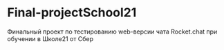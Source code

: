 # Final-projectSchool21
Финальный проект по тестированию web-версии чата Rocket.chat при обучении в Школе21 от Сбер
